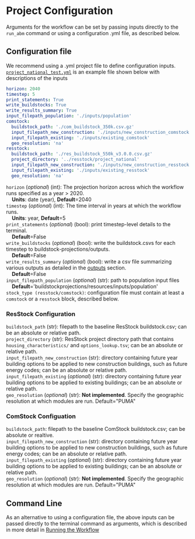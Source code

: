 # Project Configuration
Arguments for the workflow can be set by passing inputs directly to the `run_abm` command or using a configuration .yml file, as described below. 

## Configuration file
We recommend using a .yml project file to define configuration inputs. [`project_national_test.yml`](https://github.com/NREL/buildstock-projections/tree/main/resources/project_national.yml) is an example file shown below with descriptions of the inputs

```yml
horizon: 2040
timestep: 5
print_statements: True
write_buildstocks: True
write_results_summary: True
input_filepath_population: './inputs/population'
comstock:
  buildstock_path: './com_buildstock_350k.csv.gz'
  input_filepath_new_construction: './inputs/new_construction_comstock'
  input_filepath_existing: './inputs/existing_comstock'
  geo_resolution: 'na'
resstock:
  buildstock_path: './res_buildstock_550k_v3.0.0.csv.gz'
  project_directory: '../resstock/project_national'
  input_filepath_new_construction: './inputs/new_construction_resstock'
  input_filepath_existing: './inputs/existing_resstock'
  geo_resolution: 'na'
```

`horizon` (*optional*) (int): The projection horizon across which the workflow runs specified as a year > 2020.  
&nbsp;&nbsp;&nbsp;&nbsp;**Units**: date (year), **Default**=2040  
`timestep` (*optional*) (int): The time interval in years at which the workflow runs.  
&nbsp;&nbsp;&nbsp;&nbsp;**Units**: year, **Default**=5  
`print_statements` (*optional*) (bool): print timestep-level details to the terminal.  
&nbsp;&nbsp;&nbsp;&nbsp;**Default**=False  
`write_buildstocks` (*optional*) (bool): write the buildstock.csvs for each timestep to buildstock-projections/outputs.  
&nbsp;&nbsp;&nbsp;&nbsp;**Default**=False  
`write_results_summary` (*optional*) (bool): write a csv file summarizing various outputs as detailed in the [outputs](../outputs) section.  
&nbsp;&nbsp;&nbsp;&nbsp;**Default**=False  
`input_filepath_population` (*optional*) (str): path to population input files  
&nbsp;&nbsp;&nbsp;&nbsp;**Default**='buildstockprojections/resources/inputs/population'  
`stock_type (resstock/comstock)`: configuration file must contain at least a `comstock` or a `resstock` block, described below. 
### ResStock Configuration
`buildstock_path` (str): filepath to the baseline ResStock buildstock.csv; can be an absolute or relative path.      
`project_directory` (str):  ResStock project directory path that contains `housing_characteristics/` and `options_lookup.tsv`; can be an absolute or relative path.   
`input_filepath_new_construction` (str): directory containing future year building options to be applied to new construction buildings, such as future energy codes; can be an absolute or relative path.   
`input_filepath_existing` (*optional*) (str): directory containing future year building options to be applied to existing buildings; can be an absolute or relative path.   
`geo_resolution` (*optional*) (str): **Not implemented**. Specify the geographic resolution at which modules are run. Default="PUMA"
### ComStock Configuation
`buildstock_path`: filepath to the baseline ComStock buildstock.csv; can be absolute or realtive.      
`input_filepath_new_construction` (str): directory containing future year building options to be applied to new construction buildings, such as future energy codes; can be an absolute or relative path.   
`input_filepath_existing` (*optional*) (str): directory containing future year building options to be applied to existing buildings; can be an absolute or relative path.   
`geo_resolution` (*optional*) (str): **Not implemented**. Specify the geographic resolution at which modules are run. Default="PUMA"

## Command Line
As an alternative to using a configuration file, the above inputs can be passed directly to the terminal command as arguments, which is described in more detail in [Running the Workflow](../usage)   
